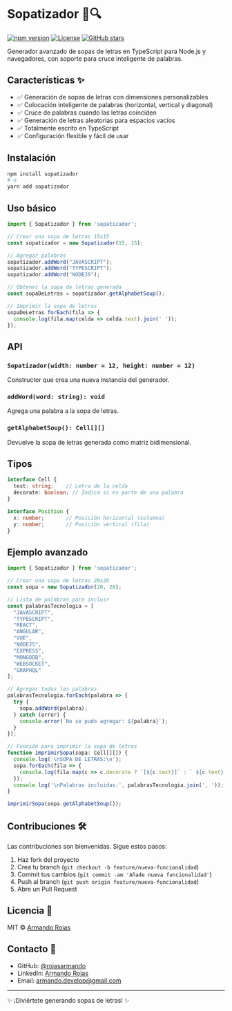 # Sopatizador 🧩🔍

[![npm version](https://img.shields.io/npm/v/sopatizador.svg?style=flat-square)](https://www.npmjs.com/package/sopatizador)
[![License](https://img.shields.io/npm/l/sopatizador.svg?style=flat-square)](https://github.com/rojasarmando/sopatizador/blob/main/LICENSE)
[![GitHub stars](https://img.shields.io/github/stars/rojasarmando/sopatizador.svg?style=social)](https://github.com/rojasarmando/sopatizador)

Generador avanzado de sopas de letras en TypeScript para Node.js y navegadores, con soporte para cruce inteligente de palabras.

## Características ✨

- ✅ Generación de sopas de letras con dimensiones personalizables
- ✅ Colocación inteligente de palabras (horizontal, vertical y diagonal)
- ✅ Cruce de palabras cuando las letras coinciden
- ✅ Generación de letras aleatorias para espacios vacíos
- ✅ Totalmente escrito en TypeScript
- ✅ Configuración flexible y fácil de usar

## Instalación

```bash
npm install sopatizador
# o
yarn add sopatizador
```

## Uso básico

```typescript
import { Sopatizador } from 'sopatizador';

// Crear una sopa de letras 15x15
const sopatizador = new Sopatizador(15, 15);

// Agregar palabras
sopatizador.addWord("JAVASCRIPT");
sopatizador.addWord("TYPESCRIPT");
sopatizador.addWord("NODEJS");

// Obtener la sopa de letras generada
const sopaDeLetras = sopatizador.getAlphabetSoup();

// Imprimir la sopa de letras
sopaDeLetras.forEach(fila => {
  console.log(fila.map(celda => celda.text).join(' '));
});
```

## API

### `Sopatizador(width: number = 12, height: number = 12)`
Constructor que crea una nueva instancia del generador.

### `addWord(word: string): void`
Agrega una palabra a la sopa de letras.

### `getAlphabetSoup(): Cell[][]`
Devuelve la sopa de letras generada como matriz bidimensional.

## Tipos

```typescript
interface Cell {
  text: string;    // Letra de la celda
  decorate: boolean; // Indica si es parte de una palabra
}

interface Position {
  x: number;       // Posición horizontal (columna)
  y: number;       // Posición vertical (fila)
}
```

## Ejemplo avanzado

```typescript
import { Sopatizador } from 'sopatizador';

// Crear una sopa de letras 20x20
const sopa = new Sopatizador(20, 20);

// Lista de palabras para incluir
const palabrasTecnologia = [
  "JAVASCRIPT",
  "TYPESCRIPT",
  "REACT",
  "ANGULAR",
  "VUE",
  "NODEJS",
  "EXPRESS",
  "MONGODB",
  "WEBSOCKET",
  "GRAPHQL"
];

// Agregar todas las palabras
palabrasTecnologia.forEach(palabra => {
  try {
    sopa.addWord(palabra);
  } catch (error) {
    console.error(`No se pudo agregar: ${palabra}`);
  }
});

// Función para imprimir la sopa de letras
function imprimirSopa(sopa: Cell[][]) {
  console.log('\nSOPA DE LETRAS:\n');
  sopa.forEach(fila => {
    console.log(fila.map(c => c.decorate ? `[${c.text}]` : ` ${c.text} `).join(''));
  });
  console.log('\nPalabras incluidas:', palabrasTecnologia.join(', '));
}

imprimirSopa(sopa.getAlphabetSoup());
```

## Contribuciones 🛠️

Las contribuciones son bienvenidas. Sigue estos pasos:

1. Haz fork del proyecto
2. Crea tu branch (`git checkout -b feature/nueva-funcionalidad`)
3. Commit tus cambios (`git commit -am 'Añade nueva funcionalidad'`)
4. Push al branch (`git push origin feature/nueva-funcionalidad`)
5. Abre un Pull Request

## Licencia 📄

MIT © [Armando Rojas](https://github.com/rojasarmando)

## Contacto 📧

- GitHub: [@rojasarmando](https://github.com/rojasarmando)
- LinkedIn: [Armando Rojas](https://www.linkedin.com/in/rojasarmando)
- Email: [armando.develop@gmail.com](mailto:armando.develop@gmail.com)

---

✨ ¡Diviértete generando sopas de letras! ✨